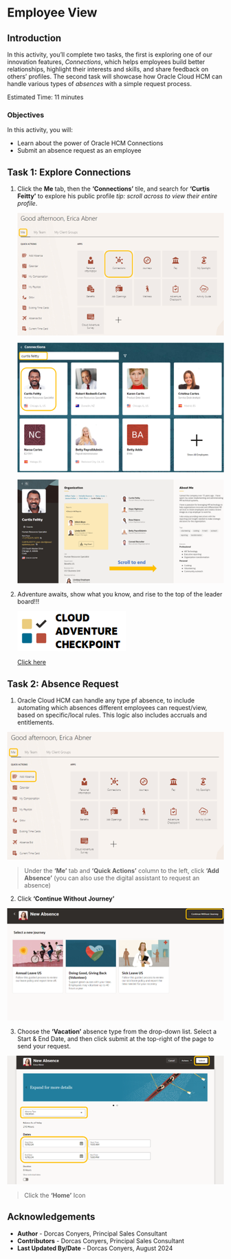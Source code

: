 # Employee View

## Introduction

In this activity, you’ll complete two tasks, the first is exploring one of our innovation features, *Connections*, which helps employees build better relationships, highlight their interests and skills, and share feedback on others’ profiles. The second task will showcase how Oracle Cloud HCM can handle various types of *absences* with a simple request process. 


Estimated Time: 11 minutes


### Objectives

In this activity, you will:
* Learn about the power of Oracle HCM Connections
* Submit an absence request as an employee



## Task 1: Explore Connections


1. Click the **Me** tab, then the **‘Connections’** tile, and search for **‘Curtis Feitty’** to explore his public profile *tip: scroll across to view their entire profile*. 


    ![Home Page](images/connections.png)

    ![Home Page](images/connections2.png)

    ![Home Page](images/connections3.png)



2. Adventure awaits, show what you know, and rise to the top of the leader board!!!
    
    [![Cloud Adventure](images/cloud-adventure-checkpoint-image.png)](http://apex.oracle.com/pls/apex/f?p=159406:LOGIN_TEAM:::::CC:HCMCLOUDADVENTURE) 
    
    [Click here](http://apex.oracle.com/pls/apex/f?p=159406:LOGIN_TEAM:::::CC:HCMCLOUDADVENTURE) 


## Task 2:  Absence Request


1. Oracle Cloud HCM can handle any type pf absence, to include automating which absences different employees can request/view, based on specific/local rules. This logic also includes accruals and entitlements.

![Home Page](images/connections4.png)

> Under the **‘Me’** tab and **‘Quick Actions’** column to the left, click **‘Add Absence’** (you can also use the digital assistant to request an absence)

2. Click **‘Continue Without Journey’**

![Home Page](images/connections5.png)

3. Choose the **‘Vacation’** absence type from the drop-down list. Select a Start & End Date, and then click submit at the top-right of the page to send your request.

![Home Page](images/connections6.png)

  > Click the **‘Home’** Icon

## Acknowledgements
* **Author** - Dorcas Conyers, Principal Sales Consultant
* **Contributors** -  Dorcas Conyers, Principal Sales Consultant
* **Last Updated By/Date** - Dorcas Conyers, August 2024

